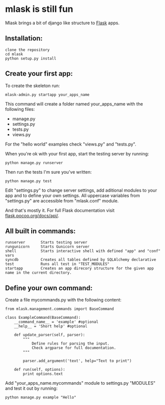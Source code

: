 mlask is still fun
==================

Mlask brings a bit of django like structure to [Flask](http://flask.pocoo.org/) apps.


Installation:
------------

	clone the repository
	cd mlask
	python setup.py install


Create your first app:
----------------------

To create the skeleton run:

	mlask-admin.py startapp your_apps_name

This command will create a folder named your\_apps\_name with the following files:
* manage.py
* settings.py
* tests.py
* views.py

For the "hello world" examples check "views.py" and "tests.py".

When you're ok with your first app, start the testing server by running:

	python manage.py runserver

Then run the tests I'm sure you've written:

	python manage.py test

Edit "settings.py" to change server settings, add aditional modules to your app and to define your own settings.
All uppercase variables from "settings.py" are accessible from "mlask.conf" module.

And that's mostly it. For full Flask documentation visit [flask.pocoo.org/docs/api/](http://flask.pocoo.org/docs/api/).

All built in commands:
----------------------

	runserver		Starts testing server
	rungunicorn		Starts Gunicorn server
	shell			Starts interactive shell with defined "app" and "conf" vars
	syncdb			Creates all tables defined by SQLAlchemy declarative
	test			Runs all test in "TEST_MODULES"
	startapp		Creates an app direcory structure for the given app name in the current directory.


Define your own command:
-------------------------

Create a file mycommands.py with the following content:

	from mlask.management.commands import BaseCommand

	class ExampleCommand(BaseCommand):
		__command_name__ = 'example' #optional
		__help__ = 'Short help' #optional

		def update_parser(self, parser):
			"""
				Define rules for parsing the input.
				Check argparse for full documentation.
			"""

			parser.add_argument('text', help="Text to print")

		def run(self, options):
			print options.text

Add "your\_apps\_name.mycommands" module to settings.py "MODULES" and test it out by running:

	python manage.py example "Hello"
